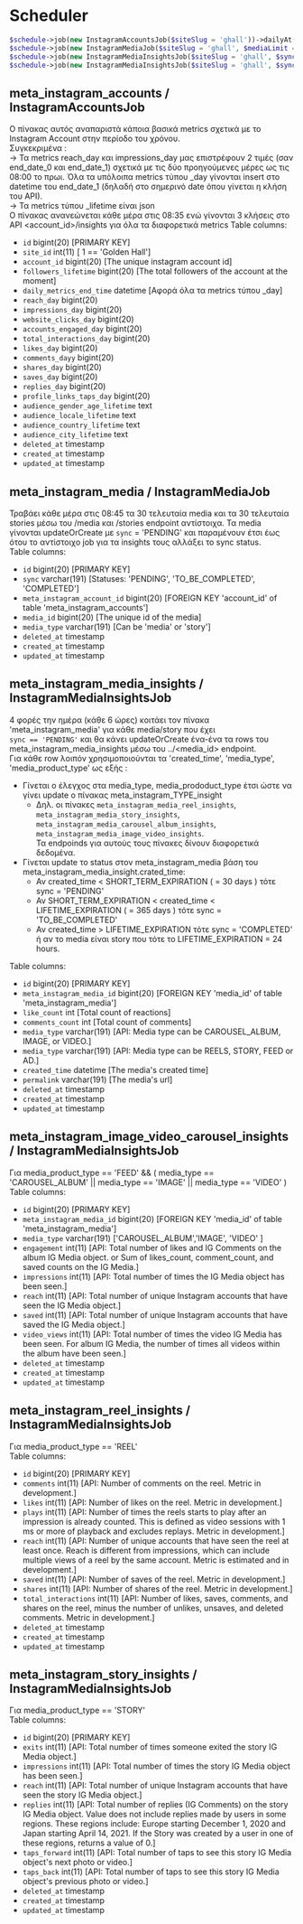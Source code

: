 # Scheduler
```php
$schedule->job(new InstagramAccountsJob($siteSlug = 'ghall'))->dailyAt('08:35');
$schedule->job(new InstagramMediaJob($siteSlug = 'ghall', $mediaLimit = 30 ))->dailyAt('08:45');
$schedule->job(new InstagramMediaInsightsJob($siteSlug = 'ghall', $syncType = 'PENDING'))->everySixHours();
$schedule->job(new InstagramMediaInsightsJob($siteSlug = 'ghall', $syncType = 'TO_BE_COMPLETED'))->weekly();
```

## meta_instagram_accounts / InstagramAccountsJob
Ο πίνακας αυτός αναπαριστά κάποια βασικά metrics σχετικά με το Instagram Account στην περίοδο του χρόνου.   
Συγκεκριμένα :  
-> Τα metrics reach\_day και impressions\_day μας επιστρέφουν 2 τιμές (σαν end\_date\_0 και end\_date\_1) σχετικά με τις δύο προηγούμενες μέρες ως τις 08:00 το πρωι.  Όλα τα υπόλοιπα metrics τύπου \_day γίνονται insert στο datetime του  end\_date\_1 (δηλαδή στο σημερινό date όπου γίνεται η κλήση του API).  
-> Τα metrics τύπου \_lifetime είναι json  
Ο πίνακας ανανεώνεται κάθε μέρα στις 08:35 ενώ γίνονται 3 κλήσεις στο API <account_id>/insights για όλα τα διαφορετικά metrics
Table columns:  
- `id` bigint(20) [PRIMARY KEY]
- `site_id` int(11) [ 1 == 'Golden Hall']
- `account_id` bigint(20) [The unique instagram account id]
- `followers_lifetime` bigint(20) [The total followers of the account at the moment]
- `daily_metrics_end_time` datetime [Αφορά όλα τα metrics τύπου _day] 
- `reach_day` bigint(20)
- `impressions_day` bigint(20) 
- `website_clicks_day` bigint(20)
- `accounts_engaged_day` bigint(20)
- `total_interactions_day` bigint(20)
- `likes_day` bigint(20) 
- `comments_dayy` bigint(20) 
- `shares_day` bigint(20) 
- `saves_day` bigint(20) 
- `replies_day` bigint(20) 
- `profile_links_taps_day` bigint(20) 
- `audience_gender_age_lifetime` text 
- `audience_locale_lifetime` text
- `audience_country_lifetime` text
- `audience_city_lifetime` text
- `deleted_at` timestamp
- `created_at` timestamp
- `updated_at` timestamp
  
## meta_instagram_media / InstagramMediaJob
Τραβάει κάθε μέρα στις 08:45 τα 30 τελευταία media και τα 30 τελευταία stories μέσω του /media και /stories endpoint αντίστοιχα.
Τα media γίνονται updateOrCreate με `sync` = 'PENDING' και παραμένουν έτσι έως ότου το αντίστοιχο job για τα insights τους αλλάξει το sync status.  
Table columns:  
- `id` bigint(20) [PRIMARY KEY]
- `sync` varchar(191) [Statuses: 'PENDING', 'TO_BE_COMPLETED', 'COMPLETED']
- `meta_instagram_account_id` bigint(20) [FOREIGN KEY 'account_id' of table 'meta_instagram_accounts']
- `media_id` bigint(20) [The unique id of the media]
- `media_type` varchar(191) [Can be 'media' or 'story']
- `deleted_at` timestamp 
- `created_at` timestamp 
- `updated_at` timestamp  

## meta_instagram_media_insights / InstagramMediaInsightsJob
4 φορές την ημέρα (κάθε 6 ώρες) κοιτάει τον πίνακα 'meta_instagram_media' για κάθε media/story που έχει   
`sync == 'PENDING'` και θα κάνει updateOrCreate ένα-ένα τα rows του meta_instagram_media_insights μέσω του ../<media_id> endpoint.  
Για κάθε row λοιπόν χρησιμοποιούνται τα 'created_time', 'media_type', 'media_product_type' ως εξής :
- Γίνεται ο έλεγχος στα media_type, media_prododuct_type έτσι ώστε να γίνει update ο πίνακας meta_instagram_TYPE_insight
  - Δηλ. οι πίνακες `meta_instagram_media_reel_insights`, `meta_instagram_media_story_insights`, `meta_instagram_media_carousel_album_insights`, `meta_instagram_media_image_video_insights`.  
Τα endpoinds για αυτούς τους πίνακες δίνουν διαφορετικά δεδομένα.
- Γίνεται update το status στον meta_instagram_media βάση του meta_instagram_media_insight.crated_time: 
  - Αν created_time < SHORT_TERM_EXPIRATION ( = 30 days )  τότε sync = 'PENDING'
  - Αν SHORT_TERM_EXPIRATION < created_time < LIFETIME_EXPIRATION ( = 365 days ) τότε sync = 'TO_BE_COMPLETED'
  - Αν created_time > LIFETIME_EXPIRATION τότε sync = 'COMPLETED' ή αν το media είναι story που τότε το LIFETIME_EXPIRATION = 24 hours. 
 
Table columns:  
- `id` bigint(20) [PRIMARY KEY]
- `meta_instagram_media_id` bigint(20) [FOREIGN KEY 'media_id' of table 'meta_instagram_media']
- `like_count` int [Total count of reactions]
- `comments_count` int [Total count of comments]
- `media_type` varchar(191) [API: Media type can be CAROUSEL_ALBUM, IMAGE, or VIDEO.]
- `media_type` varchar(191) [API: Media type can be REELS, STORY, FEED or AD.]
- `created_time` datetime [The media's created time]
- `permalink` varchar(191) [The media's url]
- `deleted_at` timestamp 
- `created_at` timestamp 
- `updated_at` timestamp

## meta_instagram_image_video_carousel_insights / InstagramMediaInsightsJob
Για media_product_type == 'FEED' && ( media_type == 'CAROUSEL_ALBUM'  || media_type == 'IMAGE' ||  media_type == 'VIDEO' )  
Table columns:  
- `id` bigint(20) [PRIMARY KEY]
- `meta_instagram_media_id` bigint(20) [FOREIGN KEY 'media_id' of table 'meta_instagram_media']
- `media_type` varchar(191) ['CAROUSEL_ALBUM','IMAGE', 'VIDEO' ]
- `engagement` int(11) [API:  Total number of likes and IG Comments on the album IG Media object. or Sum of likes_count, comment_count, and saved counts on the IG Media.]
- `impressions` int(11) [API:  Total number of times the IG Media object has been seen.]
- `reach` int(11) [API:  Total number of unique Instagram accounts that have seen the IG Media object.]
- `saved` int(11) [API:  Total number of unique Instagram accounts that have saved the IG Media object.]
- `video_views` int(11) [API:  Total number of times the video IG Media has been seen. For album IG Media, the number of times all videos within the album have been seen.]
- `deleted_at` timestamp 
- `created_at` timestamp 
- `updated_at` timestamp

## meta_instagram_reel_insights / InstagramMediaInsightsJob
Για media_product_type == 'REEL'  
Table columns:  
- `id` bigint(20) [PRIMARY KEY]
- `comments` int(11) [API: Number of comments on the reel. Metric in development.]
- `likes` int(11) [API: Number of likes on the reel. Metric in development.]
- `plays` int(11) [API: Number of times the reels starts to play after an impression is already counted. This is defined as video sessions with 1 ms or more of playback and excludes replays. Metric in development.]
- `reach` int(11) [API: Number of unique accounts that have seen the reel at least once. Reach is different from impressions, which can include multiple views of a reel by the same account. Metric is estimated and in development.]
- `saved` int(11) [API: Number of saves of the reel. Metric in development.]
- `shares` int(11) [API: Number of shares of the reel. Metric in development.]
- `total_interactions` int(11) [API: Number of likes, saves, comments, and shares on the reel, minus the number of unlikes, unsaves, and deleted comments. Metric in development.]
- `deleted_at` timestamp 
- `created_at` timestamp 
- `updated_at` timestamp

## meta_instagram_story_insights / InstagramMediaInsightsJob
Για media_product_type == 'STORY'  
Table columns:  
- `id` bigint(20) [PRIMARY KEY]
- `exits` int(11) [API: Total number of times someone exited the story IG Media object.]
- `impressions` int(11) [API: Total number of times the story IG Media object has been seen.]
- `reach` int(11) [API: Total number of unique Instagram accounts that have seen the story IG Media object.]
- `replies` int(11) [API: Total number of replies (IG Comments) on the story IG Media object. Value does not include replies made by users in some regions. These regions include: Europe starting December 1, 2020 and Japan starting April 14, 2021. If the Story was created by a user in one of these regions, returns a value of 0.]
- `taps_forward` int(11) [API: Total number of taps to see this story IG Media object's next photo or video.]
- `taps_back` int(11) [API: Total number of taps to see this story IG Media object's previous photo or video.]
- `deleted_at` timestamp 
- `created_at` timestamp 
- `updated_at` timestamp

